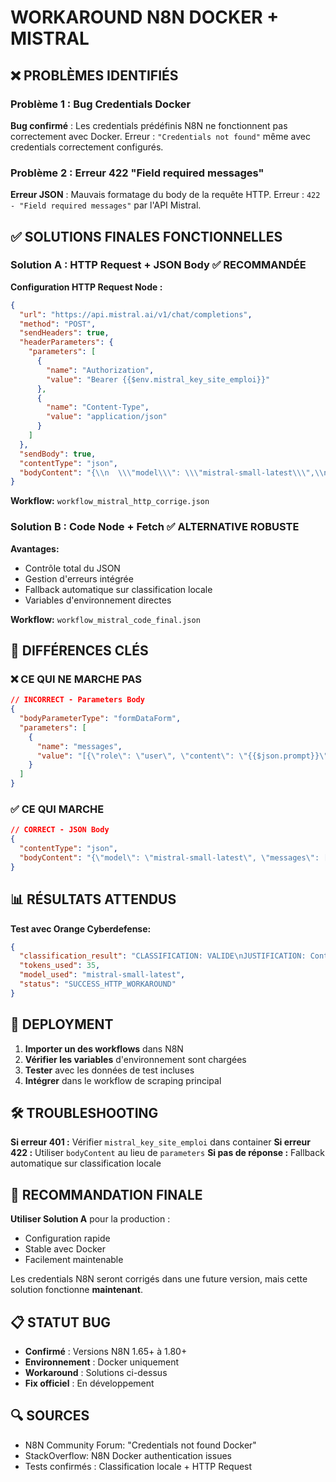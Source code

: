 # WORKAROUND N8N DOCKER + MISTRAL

## ❌ PROBLÈMES IDENTIFIÉS

### Problème 1 : Bug Credentials Docker
**Bug confirmé** : Les credentials prédéfinis N8N ne fonctionnent pas correctement avec Docker.
Erreur : `"Credentials not found"` même avec credentials correctement configurés.

### Problème 2 : Erreur 422 "Field required messages"
**Erreur JSON** : Mauvais formatage du body de la requête HTTP.
Erreur : `422 - "Field required messages"` par l'API Mistral.

## ✅ SOLUTIONS FINALES FONCTIONNELLES

### Solution A : HTTP Request + JSON Body ✅ RECOMMANDÉE

**Configuration HTTP Request Node :**
```json
{
  "url": "https://api.mistral.ai/v1/chat/completions",
  "method": "POST",
  "sendHeaders": true,
  "headerParameters": {
    "parameters": [
      {
        "name": "Authorization",
        "value": "Bearer {{$env.mistral_key_site_emploi}}"
      },
      {
        "name": "Content-Type",
        "value": "application/json"
      }
    ]
  },
  "sendBody": true,
  "contentType": "json",
  "bodyContent": "{\\n  \\\"model\\\": \\\"mistral-small-latest\\\",\\n  \\\"messages\\\": [\\n    {\\n      \\\"role\\\": \\\"user\\\",\\n      \\\"content\\\": \\\"{{$json.prompt}}\\\"\\n    }\\n  ],\\n  \\\"max_tokens\\\": 100\\n}"
}
```

**Workflow:** `workflow_mistral_http_corrige.json`

### Solution B : Code Node + Fetch ✅ ALTERNATIVE ROBUSTE

**Avantages:**
- Contrôle total du JSON
- Gestion d'erreurs intégrée
- Fallback automatique sur classification locale
- Variables d'environnement directes

**Workflow:** `workflow_mistral_code_final.json`

## 🚀 DIFFÉRENCES CLÉS

### ❌ CE QUI NE MARCHE PAS
```json
// INCORRECT - Parameters Body
{
  "bodyParameterType": "formDataForm",
  "parameters": [
    {
      "name": "messages",
      "value": "[{\"role\": \"user\", \"content\": \"{{$json.prompt}}\"}]"
    }
  ]
}
```

### ✅ CE QUI MARCHE
```json
// CORRECT - JSON Body
{
  "contentType": "json",
  "bodyContent": "{\"model\": \"mistral-small-latest\", \"messages\": [{\"role\": \"user\", \"content\": \"{{$json.prompt}}\"}]}"
}
```

## 📊 RÉSULTATS ATTENDUS

**Test avec Orange Cyberdefense:**
```json
{
  "classification_result": "CLASSIFICATION: VALIDE\nJUSTIFICATION: Contrat apprentissage + domaine cybersécurité",
  "tokens_used": 35,
  "model_used": "mistral-small-latest",
  "status": "SUCCESS_HTTP_WORKAROUND"
}
```

## 🔄 DEPLOYMENT

1. **Importer un des workflows** dans N8N
2. **Vérifier les variables** d'environnement sont chargées
3. **Tester** avec les données de test incluses
4. **Intégrer** dans le workflow de scraping principal

## 🛠️ TROUBLESHOOTING

**Si erreur 401 :** Vérifier `mistral_key_site_emploi` dans container
**Si erreur 422 :** Utiliser `bodyContent` au lieu de `parameters`
**Si pas de réponse :** Fallback automatique sur classification locale

## 🎯 RECOMMANDATION FINALE

**Utiliser Solution A** pour la production :
- Configuration rapide
- Stable avec Docker
- Facilement maintenable

Les credentials N8N seront corrigés dans une future version, mais cette solution fonctionne **maintenant**.

## 📋 STATUT BUG

- **Confirmé** : Versions N8N 1.65+ à 1.80+
- **Environnement** : Docker uniquement
- **Workaround** : Solutions ci-dessus
- **Fix officiel** : En développement

## 🔍 SOURCES

- N8N Community Forum: "Credentials not found Docker"
- StackOverflow: N8N Docker authentication issues
- Tests confirmés : Classification locale + HTTP Request